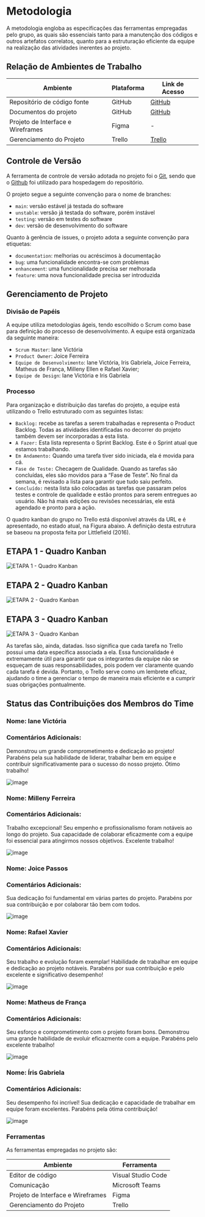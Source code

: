 
# Metodologia

A metodologia engloba as especificações das ferramentas empregadas pelo grupo, as quais são essenciais tanto para a manutenção dos códigos e outros artefatos correlatos, quanto para a estruturação eficiente da equipe na realização das atividades inerentes ao projeto.

## Relação de Ambientes de Trabalho

| Ambiente | Plataforma | Link de Acesso |
--------- | ---------- |  -------------  |
| Repositório de código fonte | GitHub | [GitHub](https://github.com/ICEI-PUC-Minas-PMV-ADS/Dose-Certa) |
| Documentos do projeto | GitHub | [GitHub](https://github.com/ICEI-PUC-Minas-PMV-ADS/Dose-Certa#documenta%C3%A7%C3%A3o) |
| Projeto de Interface e  Wireframes  | Figma | - |
| Gerenciamento do Projeto | Trello | [Trello](https://trello.com/b/odMO0Rna/eixo-4) |

## Controle de Versão

A ferramenta de controle de versão adotada no projeto foi o
[Git](https://git-scm.com/), sendo que o [Github](https://github.com)
foi utilizado para hospedagem do repositório.

O projeto segue a seguinte convenção para o nome de branches:

- `main`: versão estável já testada do software
- `unstable`: versão já testada do software, porém instável
- `testing`: versão em testes do software
- `dev`: versão de desenvolvimento do software

Quanto à gerência de issues, o projeto adota a seguinte convenção para
etiquetas:

- `documentation`: melhorias ou acréscimos à documentação
- `bug`: uma funcionalidade encontra-se com problemas
- `enhancement`: uma funcionalidade precisa ser melhorada
- `feature`: uma nova funcionalidade precisa ser introduzida

## Gerenciamento de Projeto

### Divisão de Papéis

A equipe utiliza metodologias ágeis, tendo escolhido o Scrum como base para definição do processo de desenvolvimento. A equipe está organizada da seguinte maneira: 

- `Scrum Master`: Iane Victória
- `Product Owner`: Joice Ferreira
- `Equipe de Desenvolvimento`: Iane Victória, Iris Gabriela, Joice Ferreira, Matheus de França, Milleny Ellen e Rafael Xavier;
- `Equipe de Design`: Iane Victória e Iris Gabriela 

### Processo

Para organização e distribuição das tarefas do projeto, a equipe está utilizando o Trello estruturado com as seguintes listas:

- `Backlog:` recebe as tarefas a serem trabalhadas e representa o Product Backlog. Todas as atividades identificadas no decorrer do projeto também devem ser incorporadas a esta lista.
- `A Fazer:` Esta lista representa o Sprint Backlog. Este é o Sprint atual que estamos trabalhando.
- `Em Andamento:` Quando uma tarefa tiver sido iniciada, ela é movida para cá.
- `Fase de Teste:` Checagem de Qualidade. Quando as tarefas são concluídas, eles são movidos para a “Fase de Teste”. No final da semana, é revisado a lista para garantir que tudo saiu perfeito.
- `Concluído:` nesta lista são colocadas as tarefas que passaram pelos testes e controle de qualidade e estão prontos para serem entregues ao usuário. Não há mais edições ou revisões necessárias, ele está agendado e pronto para a ação.

O quadro kanban do grupo no Trello está disponível através da URL e é apresentado, no estado atual, na Figura abaixo. A definição desta estrutura se baseou na proposta feita por Littlefield (2016).

## ETAPA 1 - Quadro Kanban
![ETAPA 1 - Quadro Kanban](https://github.com/ICEI-PUC-Minas-PMV-ADS/Dose-Certa/assets/83494301/e8a36ec4-51ae-44d9-af30-e4661a8da3f8)

## ETAPA 2 - Quadro Kanban
![ETAPA 2 - Quadro Kanban](https://github.com/ICEI-PUC-Minas-PMV-ADS/Dose-Certa/assets/83494301/658fc8f0-0b9e-4937-a650-b39cd807d776)


## ETAPA 3 - Quadro Kanban
![ETAPA 3 - Quadro Kanban](https://github.com/ICEI-PUC-Minas-PMV-ADS/Dose-Certa/assets/83494301/5debaf2a-8ca9-47e9-85ef-24fd77d237ea)

As tarefas são, ainda, datadas. Isso significa que cada tarefa no Trello possui uma data específica associada a ela. Essa funcionalidade é extremamente útil para garantir que os integrantes da equipe não se esqueçam de suas responsabilidades, pois podem ver claramente quando cada tarefa é devida. Portanto, o Trello serve como um lembrete eficaz, ajudando o time a gerenciar o tempo de maneira mais eficiente e a cumprir suas obrigações pontualmente.

## Status das Contribuições dos Membros do Time

### Nome: Iane Victória

### Comentários Adicionais: 
Demonstrou um grande comprometimento e dedicação ao projeto! Parabéns pela sua habilidade de liderar, trabalhar bem em equipe e contribuir significativamente para o sucesso do nosso projeto. Ótimo trabalho!

![image](https://github.com/ICEI-PUC-Minas-PMV-ADS/Dose-Certa/assets/83494301/e6f68135-8d36-4b76-9171-799a806a0b24)

### Nome: Milleny Ferreira

### Comentários Adicionais: 
Trabalho excepcional! Seu empenho e profissionalismo foram notáveis ao longo do projeto. Sua capacidade de colaborar eficazmente com a equipe foi essencial para atingirmos nossos objetivos. Excelente trabalho!

![image](https://github.com/ICEI-PUC-Minas-PMV-ADS/Dose-Certa/assets/83494301/f8278b06-a9d0-42d1-9f09-b04af1da2ac1)

### Nome: Joice Passos

### Comentários Adicionais: 
Sua dedicação foi fundamental em várias partes do projeto. Parabéns por sua contribuição e por colaborar tão bem com todos.

![image](https://github.com/ICEI-PUC-Minas-PMV-ADS/Dose-Certa/assets/83494301/a7b12bf9-d0c1-402c-abfe-63eed4d1cbc8)

### Nome: Rafael Xavier

### Comentários Adicionais: 
Seu trabalho e evolução foram exemplar! Habilidade de trabalhar em equipe e dedicação ao projeto notáveis. Parabéns por sua contribuição e pelo excelente e significativo desempenho!

![image](https://github.com/ICEI-PUC-Minas-PMV-ADS/Dose-Certa/assets/83494301/3af53211-ca3d-488f-97cc-b59b964dc9b3)

### Nome: Matheus de França

### Comentários Adicionais: 
Seu esforço e comprometimento com o projeto foram bons. Demonstrou uma grande habilidade de evoluir eficazmente com a equipe. Parabéns pelo excelente trabalho!

![image](https://github.com/ICEI-PUC-Minas-PMV-ADS/Dose-Certa/assets/83494301/3bcc2011-7077-4492-b10e-f9981ce3d074)

### Nome: Íris Gabriela

### Comentários Adicionais: 
Seu desempenho foi incrível! Sua dedicação e capacidade de trabalhar em equipe foram excelentes. Parabéns pela ótima contribuição!

![image](https://github.com/ICEI-PUC-Minas-PMV-ADS/Dose-Certa/assets/83494301/6c1fa1fc-d1d8-4559-b54a-96ac03adc0bf)

### Ferramentas

As ferramentas empregadas no projeto são:

| Ambiente | Ferramenta | 
--------- | ---------- | 
| Editor de código | Visual Studio Code | 
| Comunicação | Microsoft Teams | 
| Projeto de Interface e  Wireframes  | Figma |
| Gerenciamento do Projeto | Trello | 

